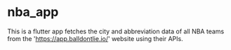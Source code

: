 # nba_app


This is a flutter app fetches the city and abbreviation data of all NBA teams from the 'https://app.balldontlie.io/' website using their APIs.


